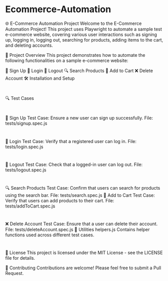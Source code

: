 # Ecommerce-Automation
🌐 E-Commerce Automation Project
Welcome to the E-Commerce Automation Project! This project uses Playwright to automate a sample test e-commerce website, covering various user interactions such as signing up, logging in, logging out, searching for products, adding items to the cart, and deleting accounts.

🚀 Project Overview
This project demonstrates how to automate the following functionalities on a sample e-commerce website:

📝 Sign Up
🔐 Login
🚪 Logout
🔍 Search Products
🛒 Add to Cart
❌ Delete Account
🛠️ Installation and Setup
#
🔍 Test Cases
#
📝 Sign Up
Test Case: Ensure a new user can sign up successfully.
File: tests/signup.spec.js
#
🔐 Login
Test Case: Verify that a registered user can log in.
File: tests/login.spec.js
#
🚪 Logout
Test Case: Check that a logged-in user can log out.
File: tests/logout.spec.js
#
🔍 Search Products
Test Case: Confirm that users can search for products using the search bar.
File: tests/search.spec.js
🛒 Add to Cart
Test Case: Verify that users can add products to their cart.
File: tests/addToCart.spec.js
#
❌ Delete Account
Test Case: Ensure that a user can delete their account.
File: tests/deleteAccount.spec.js
🧩 Utilities
helpers.js
Contains helper functions used across different test cases.
#
📜 License
This project is licensed under the MIT License - see the LICENSE file for details.

🤝 Contributing
Contributions are welcome! Please feel free to submit a Pull Request.

